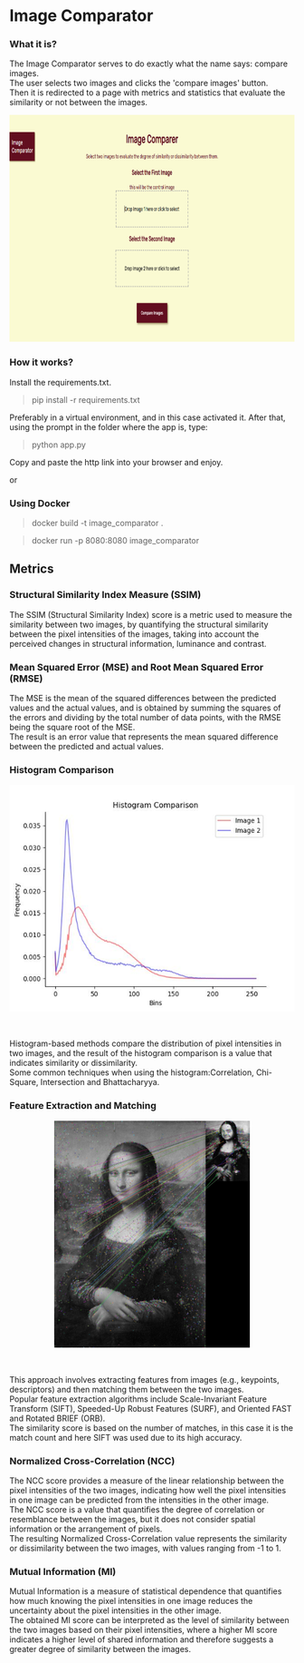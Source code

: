 # Image Comparator

### **What it is?**
The Image Comparator serves to do exactly what the name says: compare images.</br>
The user selects two images and clicks the 'compare images' button.</br>
Then it is redirected to a page with metrics and statistics that evaluate the similarity or not between the images.

<p align="center">
  <img src="/static/images/land_page.png" alt="Land Page" style="height: 400px;"/>
</p>


### **How it works?**
Install the requirements.txt.</br>
> pip install -r requirements.txt

Preferably in a virtual environment, and in this case activated it.
After that, using the prompt in the folder where the app is, type:
> python app.py

Copy and paste the http link into your browser and enjoy.

or

### Using Docker
> docker build -t image_comparator .

> docker run -p 8080:8080 image_comparator

## Metrics

### **Structural Similarity Index Measure (SSIM)**
The SSIM (Structural Similarity Index) score is a metric used to measure the similarity between two images, by quantifying the structural similarity between the pixel intensities of the images, taking into account the perceived changes in structural information, luminance and contrast.</br>


### **Mean Squared Error (MSE) and Root Mean Squared Error (RMSE)**
The MSE is the mean of the squared differences between the predicted values and the actual values, and is obtained by summing the squares of the errors and dividing by the total number of data points, with the RMSE being the square root of the MSE. </br>
The result is an error value that represents the mean squared difference between the predicted and actual values.</br>


### **Histogram Comparison**
<p align="center">
  <img src="/static/images/histogram_comparison.jpg" alt="Histogram Comparison" style="height: 400px;"/>
</p></br>

Histogram-based methods compare the distribution of pixel intensities in two images, and the result of the histogram comparison is a value that indicates similarity or dissimilarity.</br>
Some common techniques when using the histogram:Correlation, Chi-Square, Intersection and Bhattacharyya.</br>


### **Feature Extraction and Matching**
<p align="center">
  <img src="/static/images/feature_em_matched_image.jpg" alt="Feature Extraction and Matching" style="height: 400px;"/>
</p></br>

This approach involves extracting features from images (e.g., keypoints, descriptors) and then matching them between the two images.</br>
Popular feature extraction algorithms include Scale-Invariant Feature Transform (SIFT), Speeded-Up Robust Features 
(SURF), and Oriented FAST and Rotated BRIEF (ORB).</br>
The similarity score is based on the number of matches, in this case it is the match count and here SIFT was used 
due to its high accuracy.


### **Normalized Cross-Correlation (NCC)**
The NCC score provides a measure of the linear relationship between the pixel intensities of the two images, 
indicating how well the pixel intensities in one image can be predicted from the intensities in the other image.</br>
The NCC score is a value that quantifies the degree of correlation or resemblance between the images, but  it does 
not consider spatial information or the arrangement of pixels.</br>
The resulting Normalized Cross-Correlation value represents the similarity or dissimilarity between the two images, 
with values ranging from -1 to 1.</br>



### **Mutual Information (MI)**
Mutual Information is a measure of statistical dependence that quantifies how much knowing the pixel intensities in 
one image reduces the uncertainty about the pixel intensities in the other image.</br>
The obtained MI score can be interpreted as the level of similarity between the two images based on 
their pixel intensities, where a higher MI score indicates a higher level of shared information and therefore 
suggests a greater degree of similarity between the images.
